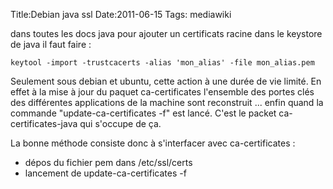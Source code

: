 Title:Debian java ssl
Date:2011-06-15
Tags:  mediawiki

dans toutes les docs java pour ajouter un certificats racine dans le
keystore de java il faut faire :

`keytool -import -trustcacerts -alias 'mon_alias' -file mon_alias.pem`

Seulement sous debian et ubuntu, cette action à une durée de vie limité.
En effet à la mise à jour du paquet ca-certificates l'ensemble des
portes clés des différentes applications de la machine sont reconstruit
... enfin quand la commande "update-ca-certificates -f" est lancé. C'est
le packet ca-certificates-java qui s'occupe de ça.

La bonne méthode consiste donc à s'interfacer avec ca-certificates :

-   dépos du fichier pem dans /etc/ssl/certs
-   lancement de update-ca-certificates -f

